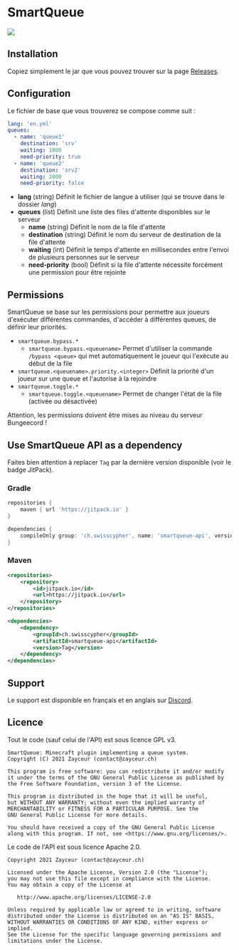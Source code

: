 # SmartQueue
[![](https://jitpack.io/v/ch.swisscypher/smartqueue-api.svg)](https://jitpack.io/#ch.swisscypher/smartqueue-api)

## Installation

Copiez simplement le jar que vous pouvez trouver sur la page [Releases](https://github.com/Swisscypher/smartqueue/releases). 

## Configuration

Le fichier de base que vous trouverez se compose comme suit :
```yml
lang: 'en.yml'
queues:
  - name: 'queue1'
    destination: 'srv'
    waiting: 1000
    need-priority: true
  - name: 'queue2'
    destination: 'srv2'
    waiting: 2000
    need-priority: false
```

* **lang** (string) Définit le fichier de langue à utiliser (qui se trouve dans le dossier _lang_)
* **queues** (list) Définit une liste des files d'attente disponibles sur le serveur
  * **name** (string) Définit le nom de la file d'attente
  * **destination** (string) Définit le nom du serveur de destination de la file d'attente
  * **waiting** (int) Définit le temps d'attente en millisecondes entre l'envoi de plusieurs personnes sur le serveur
  * **need-priority** (bool) Définit si la file d'attente nécessite forcément une permission pour être rejointe
## Permissions

SmartQueue se base sur les permissions pour permettre aux joueurs d'exécuter différentes commandes, d'accéder à différentes queues, de définir leur priorités.

* `smartqueue.bypass.*`
  * `smartqueue.bypass.<queuename>` Permet d'utiliser la commande `/bypass <queue>` qui met automatiquement le joueur qui l'exécute au début de la file
* `smartqueue.<queuename>.priority.<integer>` Définit la priorité d'un joueur sur une queue et l'autorise à la rejoindre
* `smartqueue.toggle.*`
  * `smartqueue.toggle.<queuename>` Permet de changer l'état de la file (activée ou désactivée)

Attention, les permissions doivent être mises au niveau du serveur Bungeecord !
## Use SmartQueue API as a dependency

Faites bien attention à replacer `Tag` par la dernière version disponible (voir le badge JitPack).

### Gradle

```groovy
repositories {
    maven { url 'https://jitpack.io' }
}
```

```groovy
dependencies {
    compileOnly group: 'ch.swisscypher', name: 'smartqueue-api', version: 'Tag'
}
```

### Maven

```xml
<repositories>
    <repository>
        <id>jitpack.io</id>
        <url>https://jitpack.io</url>
    </repository>
</repositories>

<dependencies>
    <dependency>
        <groupId>ch.swisscypher</groupId>
        <artifactId>smartqueue-api</artifactId>
        <version>Tag</version>
    </dependency>
</dependencies>
```


## Support

Le support est disponible en français et en anglais sur [Discord](https://discord.gg/UTr4frTxMS).

## Licence

Tout le code (sauf celui de l'API) est sous licence GPL v3.
```
SmartQueue: Minecraft plugin implementing a queue system.
Copyright (C) 2021 Zayceur (contact@zayceur.ch)

This program is free software: you can redistribute it and/or modify
it under the terms of the GNU General Public License as published by
the Free Software Foundation, version 3 of the License.

This program is distributed in the hope that it will be useful,
but WITHOUT ANY WARRANTY; without even the implied warranty of
MERCHANTABILITY or FITNESS FOR A PARTICULAR PURPOSE. See the
GNU General Public License for more details.

You should have received a copy of the GNU General Public License
along with this program. If not, see <https://www.gnu.org/licenses/>.
```

Le code de l'API est sous licence Apache 2.0.

```
Copyright 2021 Zayceur (contact@zayceur.ch)

Licensed under the Apache License, Version 2.0 (the "License");
you may not use this file except in compliance with the License.
You may obtain a copy of the License at

   http://www.apache.org/licenses/LICENSE-2.0

Unless required by applicable law or agreed to in writing, software
distributed under the License is distributed on an "AS IS" BASIS,
WITHOUT WARRANTIES OR CONDITIONS OF ANY KIND, either express or implied.
See the License for the specific language governing permissions and
limitations under the License.
```